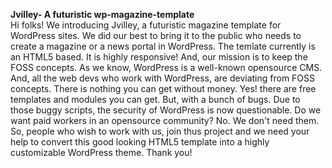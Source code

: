 <b>Jvilley- A futuristic wp-magazine-template</b><br/>
Hi folks! We introducing Jvilley, a futuristic magazine template for WordPress sites. We did our best to bring it to the public who needs to create a magazine or a news portal in WordPress. The temlate currently is an HTML5 based. It is highly responsive! And, our mission is to keep the FOSS concepts. As we know, WordPress is a well-known opensource CMS. And, all the web devs who work with WordPress, are deviating from FOSS concepts. There is nothing you can get without money. Yes! there are free templates and modules you can get. But, with a bunch of bugs. Due to those buggy scripts, the security of WordPress is now questionable. Do we want paid workers in an opensource community? No. We don't need them. So, people who wish to work with us, join thus project and we need your help to convert this good looking HTML5 template into a highly customizable WordPress theme. Thank you!
